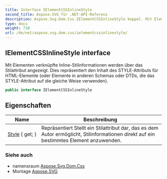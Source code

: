 ```yaml
---
title: Interface IElementCSSInlineStyle
second_title: Aspose.SVG für .NET-API-Referenz
description: Aspose.Svg.Dom.Css.IElementCSSInlineStyle koppel. Mit Elementen verknüpfte InlineStilinformationen werden über das Stilattribut angezeigt. Dies repräsentiert den Inhalt des STYLEAttributs für HTMLElemente oder Elemente in anderen Schemas oder DTDs die das STYLEAttribut auf die gleiche Weise verwenden.
type: docs
weight: 710
url: /de/net/aspose.svg.dom.css/ielementcssinlinestyle/
---
```

## IElementCSSInlineStyle interface

Mit Elementen verknüpfte Inline-Stilinformationen werden über das Stilattribut angezeigt. Dies repräsentiert den Inhalt des STYLE-Attributs für HTML-Elemente (oder Elemente in anderen Schemas oder DTDs, die das STYLE-Attribut auf die gleiche Weise verwenden).

```csharp
public interface IElementCSSInlineStyle
```

## Eigenschaften

| Name | Beschreibung |
| --- | --- |
| [Style](../../aspose.svg.dom.css/ielementcssinlinestyle/style/) { get; } | Repräsentiert Stellt ein Stilattribut dar, das es dem Autor ermöglicht, Stilinformationen direkt auf ein bestimmtes Element anzuwenden. |

### Siehe auch

* namensraum [Aspose.Svg.Dom.Css](../../aspose.svg.dom.css/)
* Montage [Aspose.SVG](../../)


